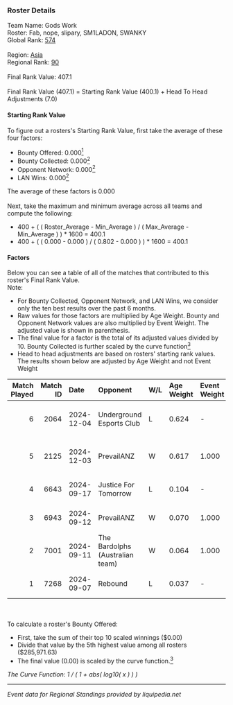 ### Roster Details<br />
Team Name: Gods Work<br />
Roster: Fab, nope, slipary, SM1LADON, SWANKY<br />
Global Rank: [574](../../standings_global_2025_02_28.md)<br />
<br />
Region: [Asia]( ../../standings_asia_2025_02_28.md)<br />
Regional Rank: [90]( ../../standings_asia_2025_02_28.md)<br />
<br />
Final Rank Value:  407.1<br />
<br />
Final Rank Value (407.1) = Starting Rank Value (400.1) + Head To Head Adjustments (7.0)<br />

#### Starting Rank Value<br />
To figure out a rosters's Starting Rank Value, first take the average of these four factors:<br />
- Bounty Offered: 0.000[<sup>1</sup>](#table2)
- Bounty Collected: 0.000[<sup>2</sup>](#table1)
- Opponent Network: 0.000[<sup>2</sup>](#table1)
- LAN Wins: 0.000[<sup>2</sup>](#table1)

The average of these factors is 0.000<br />
<br />
Next, take the maximum and minimum average across all teams and compute the following:<br />
- 400 + ( ( Roster_Average - Min_Average ) / ( Max_Average - Min_Average ) ) * 1600 = 400.1
- 400 + ( ( 0.000 - 0.000 ) / ( 0.802 - 0.000 ) ) * 1600 = 400.1


#### Factors<br />
Below you can see a table of all of the matches that contributed to this roster's Final Rank Value.<br />
Note:<br />

- For Bounty Collected, Opponent Network, and LAN Wins, we consider only the ten best results over the past 6 months.
- Raw values for those factors are multiplied by Age Weight. Bounty and Opponent Network values are also multiplied by Event Weight. The adjusted value is shown in parenthesis.
- The final value for a factor is the total of its adjusted values divided by 10. Bounty Collected is further scaled by the curve function[<sup>3</sup>](#curveFunction)
- Head to head adjustments are based on rosters' starting rank values. The results shown below are adjusted by Age Weight and not Event Weight
<span id="table1"></span><br />


| Match Played | Match ID | Date       | Opponent                        | W/L | Age Weight | Event Weight | Bounty Collected | Opponent Network | LAN Wins  | H2H Adj. | Roster                               |
| -: | -: | :- | :- | :- | :- | :- | :- | :- | :- | -: | :- |
|            6 |     2064 | 2024-12-04 | Underground Esports Club        | L   | 0.624      | -            | -                | -                | -         |    -3.52 | Fab, nope, slipary, SM1LADON, SWANKY |
|            5 |     2125 | 2024-12-03 | PrevailANZ                      | W   | 0.617      | 1.000        | 0.000 (0.000)    | 0.003 (0.002)    | 0 (0.000) |     9.34 | Fab, nope, slipary, SM1LADON, SWANKY |
|            4 |     6643 | 2024-09-17 | Justice For Tomorrow            | L   | 0.104      | -            | -                | -                | -         |    -0.53 | Fab, lazah, nibke, nope, slipary     |
|            3 |     6943 | 2024-09-12 | PrevailANZ                      | W   | 0.070      | 1.000        | 0.000 (0.000)    | 0.003 (0.000)    | 0 (0.000) |     1.11 | Fab, lazah, nibke, nope, SWANKY      |
|            2 |     7001 | 2024-09-11 | The Bardolphs (Australian team) | W   | 0.064      | 1.000        | 0.000 (0.000)    | 0.000 (0.000)    | 0 (0.000) |     1.01 | Fab, lazah, nibke, nope, SWANKY      |
|            1 |     7268 | 2024-09-07 | Rebound                         | L   | 0.037      | -            | -                | -                | -         |    -0.41 | Fab, lazah, nibke, nope, SWANKY      |

<br />
<span id="table2"></span><br />
To calculate a roster's Bounty Offered:<br />

- First, take the sum of their top 10 scaled winnings ($0.00)
- Divide that value by the 5th highest value among all rosters ($285,971.63)
- The final value (0.00) is scaled by the curve function.[<sup>3</sup>](#curveFunction)

<span id="curveFunction"></span>_The Curve Function: 1 / ( 1 + abs( log10( x ) ) )_<br />

---
_Event data for Regional Standings provided by liquipedia.net_<br />
